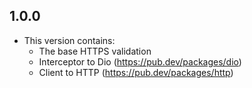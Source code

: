 ## 1.0.0

* This version contains:
  - The base HTTPS validation  
  - Interceptor to Dio (https://pub.dev/packages/dio)
  - Client to HTTP (https://pub.dev/packages/http)
